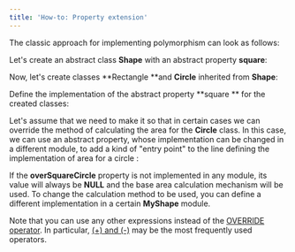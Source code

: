 ```yaml
---
title: 'How-to: Property extension'
---
```


The classic approach for implementing polymorphism can look as follows:

Let's create an abstract class **Shape** with an abstract property **square**:


Now, let's create classes **Rectangle **and **Circle** inherited from **Shape**:


Define the implementation of the abstract property **square ** for the created classes:


Let's assume that we need to make it so that in certain cases we can override the method of calculating the area for the **Circle** class. In this case, we can use an abstract property, whose implementation can be changed in a different module, to add a kind of "entry point" to the line defining the implementation of area for a circle :


If the **overSquareCircle** property is not implemented in any module, its value will always be **NULL** and the base area calculation mechanism will be used. To change the calculation method to be used, you can define a different implementation in a certain **MyShape** module.


Note that you can use any other expressions instead of the [OVERRIDE operator](OVERRIDE_operator.md). In particular, [(+) and (-)](Arithmetic_operators_+_-_....md) may be the most frequently used operators.
